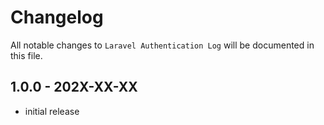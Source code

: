 # Changelog

All notable changes to `Laravel Authentication Log` will be documented in this file.

## 1.0.0 - 202X-XX-XX

- initial release
